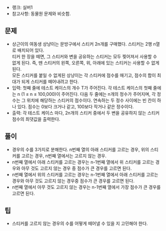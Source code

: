 <ul>
  <li>랭크: 실버1</li>
  <li>참고사항: 동물원 문제와 비슷함.</li>
</ul>
<h2>문제</h2>
<ul>
  <li>상근이의 여동생 상냥이는 문방구에서 스티커 2n개를 구매했다. 스티커는 2행 n열로 배치되어 있다. <br>
    티커 한 장을 떼면, 그 스티커와 변을 공유하는 스티커는 모두 찢어져서 사용할 수 없게 된다. 즉, 뗀 스티커의 왼쪽, 오른쪽, 위, 아래에 있는 스티커는 사용할 수 없게 된다.<br> 
    모든 스티커를 붙일 수 없게된 상냥이는 각 스티커에 점수를 매기고, 점수의 합이 최대가 되게 스티커를 떼어내려고 한다.<br></li>
  <li>입력: 첫째 줄에 테스트 케이스의 개수 T가 주어진다. 각 테스트 케이스의 첫째 줄에는 n (1 ≤ n ≤ 100,000)이 주어진다. 다음 두 줄에는 n개의 정수가 주어지며, 각 정수는 그 위치에 해당하는 스티커의 점수이다. 연속하는 두 정수 사이에는 빈 칸이 하나 있다. 점수는 0보다 크거나 같고, 100보다 작거나 같은 정수이다. </li>
  <li>출력: 각 테스트 케이스 마다, 2n개의 스티커 중에서 두 변을 공유하지 않는 스티커 점수의 최댓값을 출력한다.</li>
</ul>
<h2>풀이</h2>
<ul>
  <li>경우의 수를 3가지로 분해한다. n번째 열의 아래 스티커를 고르는 경우, 위의 스티커를 고르는 경우, n번째 열에서는 고르지 않는 경우.</li>
  <li>n번째 열에서 아래 스티커를 고르는 경우는 n-1번째 열에서 위 스티커를 고르는 경우와 아무 것도 고르지 않는 경우 중 점수가 큰 경우를 고르면 된다.</li>
  <li>n번째 열에서 위의 스티커를 고르는 경우는 n-1번째 열에서 아래 스티커를 고르는 경우와 아무 것도 고르지 않는 경우중 점수가 큰 경우를 고르면 된다.</li>
  <li>n번째 열에서 아무 것도 고르지 않는 경우는 n-1번째 열에서 가장 점수가 큰 경우를 고르면 된다.</li>
</ul>
<h2>팁</h2>
<ul>
  <li>스티커를 고르지 않는 경우의 수를 어떻게 떼어낼 수 있을 지 고민해야 한다.</li>
</ul>
